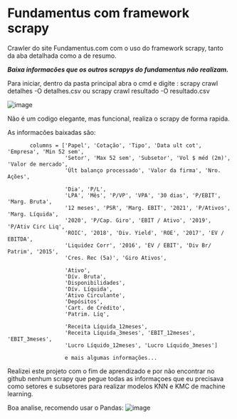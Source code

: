 # Fundamentus com framework scrapy

Crawler do site Fundamentus.com com o uso do framework scrapy, tanto da aba detalhada como a de resumo.

***Baixa informacões que os outros scrapys do fundamentus não realizam.***

Para iniciar, dentro da pasta principal abra o cmd e digite : scrapy crawl detalhes -O detalhes.csv  ou scrapy crawl resultado -O resultado.csv

![image](https://user-images.githubusercontent.com/47534467/222247097-3483f16d-641d-47f1-8383-890da92298be.png)


Não é um codigo elegante, mas funcional, realiza o scrapy de forma rapida.

As informacões baixadas são:

           columns = ['Papel', 'Cotação', 'Tipo', 'Data ult cot', 'Empresa', 'Min 52 sem',
                      'Setor', 'Max 52 sem', 'Subsetor', 'Vol $ méd (2m)', 'Valor de mercado',
                      'Últ balanço processado', 'Valor da firma', 'Nro. Ações',

                      'Dia', 'P/L',
                      'LPA', 'Mês', 'P/VP', 'VPA', '30 dias', 'P/EBIT', 'Marg. Bruta',
                      '12 meses', 'PSR', 'Marg. EBIT', '2021', 'P/Ativos', 'Marg. Líquida',
                      '2020', 'P/Cap. Giro', 'EBIT / Ativo', '2019', 'P/Ativ Circ Liq',
                      'ROIC', '2018', 'Div. Yield', 'ROE', '2017', 'EV / EBITDA',
                      'Liquidez Corr', '2016', 'EV / EBIT', 'Div Br/ Patrim', '2015',
                      'Cres. Rec (5a)', 'Giro Ativos',

                      'Ativo',
                      'Dív. Bruta',
                      'Disponibilidades',
                      'Dív. Líquida',
                      'Ativo Circulante',               
                      'Depósitos',
                      'Cart. de Crédito',
                      'Patrim. Líq',

                      'Receita Líquida_12meses',         
                      'Receita Líquida_3meses', 'EBIT_12meses', 'EBIT_3meses',
                      'Lucro Líquido_12meses', 'Lucro Líquido_3meses']
                      
                      e mais algumas informações...
           
 Realizei este projeto com o fim de aprendizado e por não encontrar no github nenhum scrapy que pegue todas as informaçoes que eu precisava como setores e subsetores para
 realizar modelos KNN e KMC de machine learning. 
 
 Boa analise, recomendo usar o Pandas:
 ![image](https://user-images.githubusercontent.com/47534467/222248579-855a1455-a45f-47cb-8c08-b471c7004085.png)


